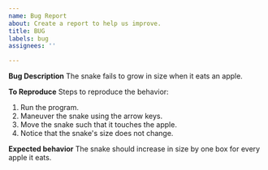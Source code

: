 ```yaml
---
name: Bug Report
about: Create a report to help us improve.
title: BUG
labels: bug
assignees: ''

---
```


**Bug Description**
The snake fails to grow in size when it eats an apple.

**To Reproduce**
Steps to reproduce the behavior:
1. Run the program.
2. Maneuver the snake using the arrow keys.
3. Move the snake such that it touches the apple.
4. Notice that the snake's size does not change.

**Expected behavior**
The snake should increase in size by one box for every apple it eats.
